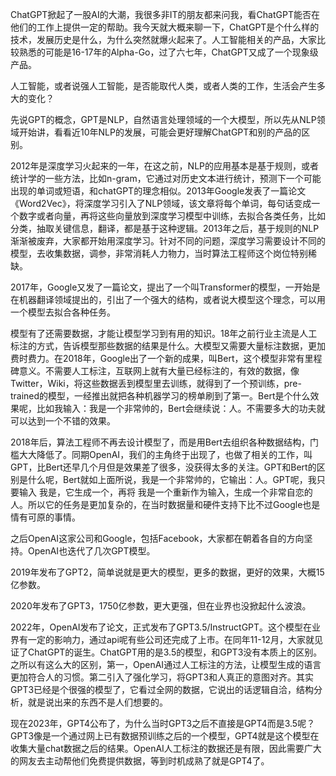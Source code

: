 
ChatGPT掀起了一股AI的大潮，我很多非IT的朋友都来问我，看ChatGPT能否在他们的工作上提供一定的帮助。我今天就大概来聊一下，ChatGPT是个什么样的技术，发展历史是什么，为什么突然就爆火起来了。人工智能相关的产品，大家比较熟悉的可能是16-17年的Alpha-Go，过了六七年，ChatGPT又成了一个现象级产品。



人工智能，或者说强人工智能，是否能取代人类，或者人类的工作，生活会产生多大的变化？

  

先说GPT的概念，GPT是NLP，自然语言处理领域的一个大模型，所以先从NLP领域开始讲，看看近10年NLP的发展，可能会更好理解ChatGPT和别的产品的区别。

  

2012年是深度学习火起来的一年，在这之前，NLP的应用基本是基于规则，或者统计学的一些方法，比如n-gram，它通过对历史文本进行统计，预测下一个可能出现的单词或短语，和chatGPT的理念相似。2013年Google发表了一篇论文《Word2Vec》，将深度学习引入了NLP领域，该文章将每个单词，每句话变成一个数字或者向量，再将这些向量放到深度学习模型中训练，去拟合各类任务，比如分类，抽取关键信息，翻译，都是基于这种逻辑。2013年之后，基于规则的NLP渐渐被废弃，大家都开始用深度学习。针对不同的问题，深度学习需要设计不同的模型，去收集数据，调参，非常消耗人力物力，当时算法工程师这个岗位特别稀缺。

  

2017年，Google又发了一篇论文，提出了一个叫Transformer的模型，一开始是在机器翻译领域提出的，引出了一个强大的结构，或者说大模型这个理念，可以用一个模型去拟合各种任务。

  

模型有了还需要数据，才能让模型学习到有用的知识。18年之前行业主流是人工标注的方式，告诉模型那些数据的结果是什么。大模型又需要大量标注数据，更加费时费力。在2018年，Google出了一个新的成果，叫Bert，这个模型非常有里程碑意义。不需要人工标注，互联网上就有大量已经标注的，有效的数据，像Twitter，Wiki，将这些数据丢到模型里去训练，就得到了一个预训练，pre-trained的模型，一经推出就把各种机器学习的榜单刷到了第一。Bert是个什么效果呢，比如我输入：我是一个非常帅的，Bert会继续说：人。不需要多大的功夫就可以达到一个不错的效果。

  

2018年后，算法工程师不再去设计模型了，而是用Bert去组织各种数据结构，门槛大大降低了。同期OpenAI，我们的主角终于出现了，也做了相关的工作，叫GPT，比Bert还早几个月但是效果差了很多，没获得太多的关注。GPT和Bert的区别是什么呢，Bert就如上面所说，我是一个非常帅的，它输出：人。GPT呢，我只要输入 我是，它生成一个，再将 我是一个重新作为输入，生成一个非常自恋的人。所以它的任务是更加复杂的，在当时数据量和硬件支持下比不过Google也是情有可原的事情。

  

之后OpenAI这家公司和Google，包括Facebook，大家都在朝着各自的方向坚持。OpenAI也迭代了几次GPT模型。



2019年发布了GPT2，简单说就是更大的模型，更多的数据，更好的效果，大概15亿参数。

2020年发布了GPT3，1750亿参数，更大更强，但在业界也没掀起什么波浪。



2022年，OpenAI发布了论文，正式发布了GPT3.5/InstructGPT。这个模型在业界有一定的影响力，通过api呢有些公司还完成了上市。在同年11-12月，大家就见证了ChatGPT的诞生。ChatGPT用的是3.5的模型，和GPT3没有本质上的区别。之所以有这么大的区别，第一，OpenAI通过人工标注的方法，让模型生成的语言更加符合人的习惯。第二引入了强化学习，将GPT3和人真正的意图对齐。其实GPT3已经是个很强的模型了，它看过全网的数据，它说出的话逻辑自洽，结构分析，就是说出来的东西不是人们想要的。

现在2023年，GPT4公布了，为什么当时GPT3之后不直接是GPT4而是3.5呢？GPT3像是一个通过网上已有数据预训练之后的一个模型，GPT4就是这个模型在收集大量chat数据之后的结果。OpenAI人工标注的数据还是有限，因此需要广大的网友去主动帮他们免费提供数据，等到时机成熟了就是GPT4了。